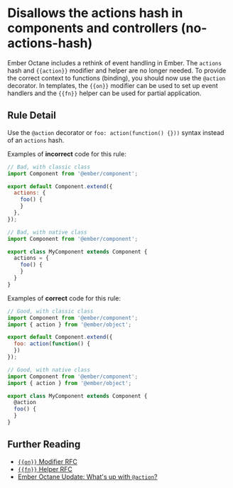 # Disallows the actions hash in components and controllers (no-actions-hash)

Ember Octane includes a rethink of event handling in Ember. The `actions` hash and `{{action}}` modifier and helper are no longer needed. To provide the correct context to functions (binding), you should now use the `@action` decorator. In templates, the `{{on}}` modifier can be used to set up event handlers and the `{{fn}}` helper can be used for partial application.


## Rule Detail

Use the `@action` decorator or `foo: action(function() {}))` syntax instead of an `actions` hash.

Examples of **incorrect** code for this rule:

```js
// Bad, with classic class
import Component from '@ember/component';

export default Component.extend({
  actions: {
    foo() {
    }
  },
});

// Bad, with native class
import Component from '@ember/component';

export class MyComponent extends Component {
  actions = {
    foo() {
    }
  }
}
```

Examples of **correct** code for this rule:

```js
// Good, with classic class
import Component from '@ember/component';
import { action } from '@ember/object';

export default Component.extend({
  foo: action(function() {
  })
});

// Good, with native class
import Component from '@ember/component';
import { action } from '@ember/object';

export class MyComponent extends Component {
  @action
  foo() {
  }
}
```

## Further Reading
- [`{{on}}` Modifier RFC](https://github.com/emberjs/rfcs/pull/471)
- [`{{fn}}` Helper RFC](https://github.com/emberjs/rfcs/pull/470)
- [Ember Octane Update: What's up with `@action`?](https://www.pzuraq.com/ember-octane-update-action/)
